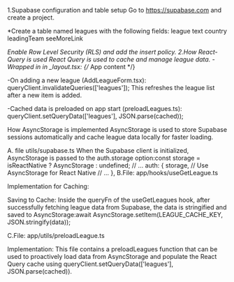 1.Supabase configuration and table setup
Go to https://supabase.com and create a project.

*Create a table named leagues with the following fields:
league
text
country
leadingTeam
seeMoreLink

*Enable Row Level Security (RLS) and add the insert policy.
2.How React-Query is used
React Query is used to cache and manage league data.
-Wrapped in <QueryClientProvider> in _layout.tsx:
<QueryClientProvider client={queryClient}> 
  {/* App content */} 
</QueryClientProvider>


-On adding a new league (AddLeagueForm.tsx):
queryClient.invalidateQueries(['leagues']);
This refreshes the league list after a new item is added.

-Cached data is preloaded on app start (preloadLeagues.ts):
queryClient.setQueryData(['leagues'], JSON.parse(cached));

How AsyncStorage is implemented
AsyncStorage is used to store Supabase sessions automatically and cache league data locally for faster loading.

 
A. file utils/supabase.ts
When the Supabase client is initialized, AsyncStorage is passed to the auth.storage option:const storage = isReactNative ? AsyncStorage : undefined;
// ...
auth: {
storage, // Use AsyncStorage for React Native
// ...
}, 
B.File: app/hooks/useGetLeague.ts

Implementation for Caching:

Saving to Cache: Inside the queryFn of the useGetLeagues hook, after successfully fetching league data from Supabase, the data is stringified and saved to AsyncStorage:await AsyncStorage.setItem(LEAGUE_CACHE_KEY, JSON.stringify(data)); 

C.File: app/utils/preloadLeague.ts

Implementation: This file contains a preloadLeagues function that can be used to proactively load data from AsyncStorage and populate the React Query cache using queryClient.setQueryData(['leagues'], JSON.parse(cached)). 
